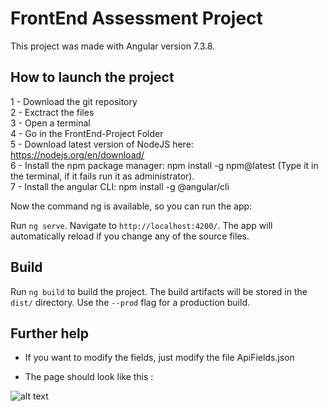 # FrontEnd Assessment Project

This project was made with Angular version 7.3.8.

## How to launch the project

1 - Download the git repository  
2 - Exctract the files  
3 - Open a terminal  
4 - Go in the FrontEnd-Project Folder  
5 - Download latest version of NodeJS here: https://nodejs.org/en/download/  
6 - Install the npm package manager: npm install -g npm@latest (Type it in the terminal, if it fails run it as administrator).  
7 - Install the angular CLI: npm install -g @angular/cli  

Now the command ng is available, so you can run the app:  

Run `ng serve`. Navigate to `http://localhost:4200/`. The app will automatically reload if you change any of the source files.

## Build

Run `ng build` to build the project. The build artifacts will be stored in the `dist/` directory. Use the `--prod` flag for a production build.

## Further help
  
  - If you want to modify the fields, just modify the file ApiFields.json

  - The page should look like this : 
  
  ![alt text](https://image.noelshack.com/fichiers/2019/48/5/1575042585-4b1872f9-f472-44f1-bfd5-ea1ae0d599b3.jpeg)
